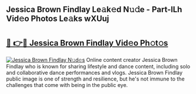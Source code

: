 ## Jessica Brown Findlay Le𝚊k𝚎d N𝚞𝚍e - Part-lLh Vid𝚎o Photos Le𝚊ks wXUuj

# <h2><a href="http://fbbpqi7.evod.top/?m=Jessica+Brown+Findlay">🔗 👉🔴 Jessica Brown Findlay Vid𝚎o Ph𝚘t𝚘s</a></h2>

[![Jessica Brown Findlay N𝚞d𝚎s](https://i.imgur.com/8V9OHl7.gif)](http://fbbpqi7.evod.top/?m=Jessica+Brown+Findlay)
Online content creator Jessica Brown Findlay who is known for sharing lifestyle and dance content, including solo and collaborative dance performances and vlogs. Jessica Brown Findlay public image is one of strength and resilience, but he's not immune to the challenges that come with being in the public eye. 
